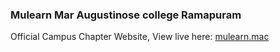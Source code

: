 <h3>Mulearn Mar Augustinose college Ramapuram</h3>


Official Campus Chapter Website, View live here: [mulearn.mac](https://mulearnatmac.netlify.app)
